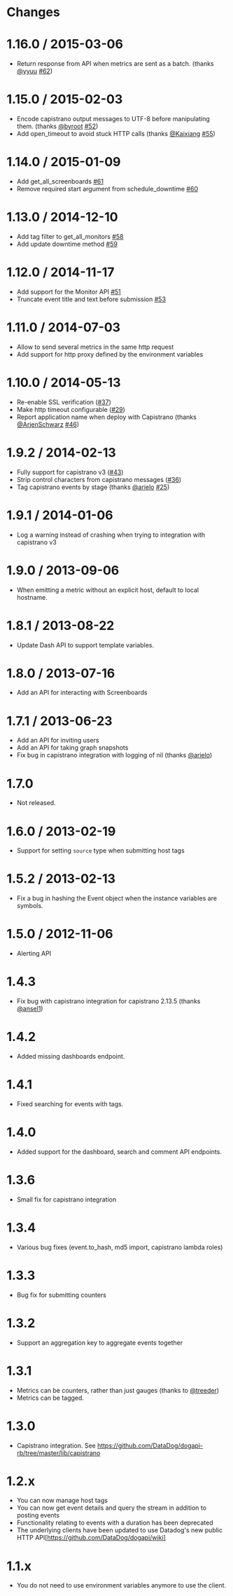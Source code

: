 Changes
=======
# 1.16.0 / 2015-03-06
* Return response from API when metrics are sent as a batch. (thanks [@yyuu][] [#62](https://github.com/DataDog/dogapi-rb/pull/62))

# 1.15.0 / 2015-02-03
* Encode capistrano output messages to UTF-8 before manipulating them. (thanks [@byroot][] [#52](https://github.com/DataDog/dogapi-rb/pull/52))
* Add open_timeout to avoid stuck HTTP calls (thanks [@Kaixiang][] [#55](https://github.com/DataDog/dogapi-rb/pull/55))

# 1.14.0 / 2015-01-09
* Add get_all_screenboards [#61](https://github.com/DataDog/dogapi-rb/pull/61)
* Remove required start argument from schedule_downtime [#60](https://github.com/DataDog/dogapi-rb/pull/60)

# 1.13.0 / 2014-12-10
* Add tag filter to get_all_monitors [#58](https://github.com/DataDog/dogapi-rb/pull/58)
* Add update downtime method [#59](https://github.com/DataDog/dogapi-rb/pull/59)

# 1.12.0 / 2014-11-17
* Add support for the Monitor API [#51](https://github.com/DataDog/dogapi-rb/pull/51)
* Truncate event title and text before submission [#53](https://github.com/DataDog/dogapi-rb/pull/53)

# 1.11.0 / 2014-07-03
* Allow to send several metrics in the same http request
* Add support for http proxy defined by the environment variables

# 1.10.0 / 2014-05-13
* Re-enable SSL verification ([#37](https://github.com/DataDog/dogapi-rb/issues/37))
* Make http timeout configurable ([#29](https://github.com/DataDog/dogapi-rb/issues/29))
* Report application name when deploy with Capistrano (thanks [@ArjenSchwarz][] [#46](https://github.com/DataDog/dogapi-rb/pull/46))

# 1.9.2 / 2014-02-13
* Fully support for capistrano v3 ([#43](https://github.com/DataDog/dogapi-rb/pull/43))
* Strip control characters from capistrano messages ([#36](https://github.com/DataDog/dogapi-rb/issues/36))
* Tag capistrano events by stage (thanks [@arielo][] [#25](https://github.com/DataDog/dogapi-rb/pull/25))

# 1.9.1 / 2014-01-06
* Log a warning instead of crashing when trying to integration with capistrano v3

# 1.9.0 / 2013-09-06
* When emitting a metric without an explicit host, default to local hostname.

# 1.8.1 / 2013-08-22
* Update Dash API to support template variables.

# 1.8.0 / 2013-07-16
* Add an API for interacting with Screenboards

# 1.7.1 / 2013-06-23
* Add an API for inviting users
* Add an API for taking graph snapshots
* Fix bug in capistrano integration with logging of nil (thanks [@arielo][])

# 1.7.0
* Not released.

# 1.6.0 / 2013-02-19
* Support for setting `source` type when submitting host tags

# 1.5.2 / 2013-02-13
* Fix a bug in hashing the Event object when the instance variables are symbols.

# 1.5.0 / 2012-11-06
* Alerting API

# 1.4.3
* Fix bug with capistrano integration for capistrano 2.13.5 (thanks [@ansel1][])

# 1.4.2
* Added missing dashboards endpoint.

# 1.4.1
* Fixed searching for events with tags.

# 1.4.0
* Added support for the dashboard, search and comment API endpoints.

# 1.3.6
* Small fix for capistrano integration

# 1.3.4
* Various bug fixes (event.to_hash, md5 import, capistrano lambda roles)

# 1.3.3
* Bug fix for submitting counters

# 1.3.2
* Support an aggregation key to aggregate events together

# 1.3.1
* Metrics can be counters, rather than just gauges (thanks to [@treeder][])
* Metrics can be tagged.

# 1.3.0
* Capistrano integration. See https://github.com/DataDog/dogapi-rb/tree/master/lib/capistrano

# 1.2.x
* You can now manage host tags
* You can now get event details and query the stream in addition to posting events
* Functionality relating to events with a duration has been deprecated
* The underlying clients have been updated to use Datadog's new public HTTP API[https://github.com/DataDog/dogapi/wiki]

# 1.1.x
* You do not need to use environment variables anymore to use the client.

<!--- The following link definition list is generated by PimpMyChangelog --->
[#25]: https://github.com/DataDog/dogapi-rb/issues/25
[#29]: https://github.com/DataDog/dogapi-rb/issues/29
[#36]: https://github.com/DataDog/dogapi-rb/issues/36
[#37]: https://github.com/DataDog/dogapi-rb/issues/37
[#43]: https://github.com/DataDog/dogapi-rb/issues/43
[#46]: https://github.com/DataDog/dogapi-rb/issues/46
[#51]: https://github.com/DataDog/dogapi-rb/issues/51
[#52]: https://github.com/DataDog/dogapi-rb/issues/52
[#53]: https://github.com/DataDog/dogapi-rb/issues/53
[#55]: https://github.com/DataDog/dogapi-rb/issues/55
[#58]: https://github.com/DataDog/dogapi-rb/issues/58
[#59]: https://github.com/DataDog/dogapi-rb/issues/59
[#60]: https://github.com/DataDog/dogapi-rb/issues/60
[#61]: https://github.com/DataDog/dogapi-rb/issues/61
[#62]: https://github.com/DataDog/dogapi-rb/issues/62
[@ArjenSchwarz]: https://github.com/ArjenSchwarz
[@Kaixiang]: https://github.com/Kaixiang
[@ansel1]: https://github.com/ansel1
[@arielo]: https://github.com/arielo
[@byroot]: https://github.com/byroot
[@treeder]: https://github.com/treeder
[@yyuu]: https://github.com/yyuu